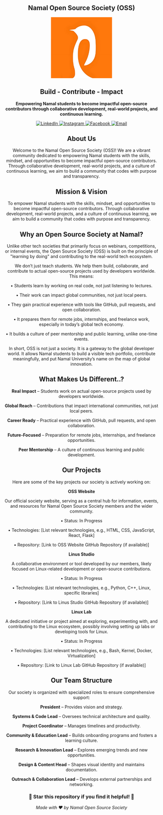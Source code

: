 

<div align="center">

## Namal Open Source Society (OSS) ##
<div align="center">
  <img src="./45395492.png" alt="Namal Open Source Society Logo" width="200"/>
</div>

<h2>Build - Contribute - Impact</h2>

<b>Empowering Namal students to become impactful open-source contributors through collaborative development, real-world projects, and continuous learning.</b>


<p align="center">
  <a href="https://www.linkedin.com/company/open-source-society">
    <img src="https://img.shields.io/badge/LinkedIn-0077B5?style=for-the-badge&logo=linkedin&logoColor=white" alt="LinkedIn">
  </a>
  <a href="https://www.instagram.com/namal_oss">
    <img src="https://img.shields.io/badge/Instagram-E4405F?style=for-the-badge&logo=instagram&logoColor=white" alt="Instagram">
  </a>
  <a href="https://www.facebook.com/NamalOSS">
    <img src="https://img.shields.io/badge/Facebook-1877F2?style=for-the-badge&logo=facebook&logoColor=white" alt="Facebook">
  </a>
  <a href="mailto:oss@namal.edu.pk">
    <img src="https://img.shields.io/badge/Email-D14836?style=for-the-badge&logo=gmail&logoColor=white" alt="Email">
  </a>
</p>

<h2> About Us </h2>


Welcome to the Namal Open Source Society (OSS)! We are a vibrant community dedicated to empowering Namal students with the skills, mindset, and opportunities to become impactful open-source contributors. Through collaborative development, real-world projects, and a culture of continuous learning, we aim to build a community that codes with purpose and transparency.


<h2> Mission & Vision</h2>

To empower Namal students with the skills, mindset, and opportunities to become impactful open-source contributors. Through collaborative development, real-world projects, and a culture of continuous learning, we aim to build a community that codes with purpose and transparency.

<h2>Why an Open Source Society at Namal?</h2>

Unlike other tech societies that primarily focus on webinars, competitions, or internal events, the Open Source Society (OSS) is built on the principle of "learning by doing" and contributing to the real-world tech ecosystem.

We don’t just teach students. We help them build, collaborate, and contribute to actual open-source projects used by developers worldwide. This means:

•
Students learn by working on real code, not just listening to lectures.

•
Their work can impact global communities, not just local peers.

•
They gain practical experience with tools like GitHub, pull requests, and open collaboration.

•
It prepares them for remote jobs, internships, and freelance work, especially in today’s global tech economy.

•
It builds a culture of peer mentorship and public learning, unlike one-time events.

In short, OSS is not just a society. It is a gateway to the global developer world. It allows Namal students to build a visible tech portfolio, contribute meaningfully, and put Namal University’s name on the map of global innovation.





<h2>What Makes Us Different..?</h2>

**Real Impact** – Students work on actual open-source projects used by developers worldwide.

**Global Reach** – Contributions that impact international communities, not just local peers.

**Career Ready** – Practical experience with GitHub, pull requests, and open collaboration.

**Future-Focused** – Preparation for remote jobs, internships, and freelance opportunities.

**Peer Mentorship** – A culture of continuous learning and public development.

 <h2> Our Projects </h2>

Here are some of the key projects our society is actively working on:

**OSS Website**

Our official society website, serving as a central hub for information, events, and resources for Namal Open Source Society members and the wider community.

•
Status: In Progress

•
Technologies: [List relevant technologies, e.g., HTML, CSS, JavaScript, React, Flask]

•
Repository: [Link to OSS Website GitHub Repository (if available)]

**Linus Studio**

A collaborative environment or tool developed by our members, likely focused on Linux-related development or open-source contributions.

•
Status: In Progress

•
Technologies: [List relevant technologies, e.g., Python, C++, Linux, specific libraries]

•
Repository: [Link to Linus Studio GitHub Repository (if available)]

**Linux Lab**

A dedicated initiative or project aimed at exploring, experimenting with, and contributing to the Linux ecosystem, possibly involving setting up labs or developing tools for Linux.

•
Status: In Progress

•
Technologies: [List relevant technologies, e.g., Bash, Kernel, Docker, Virtualization]

•
Repository: [Link to Linux Lab GitHub Repository (if available)]




<h2>Our Team Structure</h2>
Our society is organized with specialized roles to ensure comprehensive support:

**President** – Provides vision and strategy.

**Systems & Code Lead** – Oversees technical architecture and quality.

**Project Coordinator** – Manages timelines and productivity.

**Community & Education Lead** – Builds onboarding programs and fosters a learning culture.

**Research & Innovation Lead** – Explores emerging trends and new opportunities.

**Design & Content Head** – Shapes visual identity and maintains documentation.

**Outreach & Collaboration Lead** – Develops external partnerships and networking.
<div align="center">
  <h3>🌟 Star this repository if you find it helpful! 🌟</h3>
  <p><em>Made with ❤️ by Namal Open Source Society</em></p>
</div>

</div>


</div>
